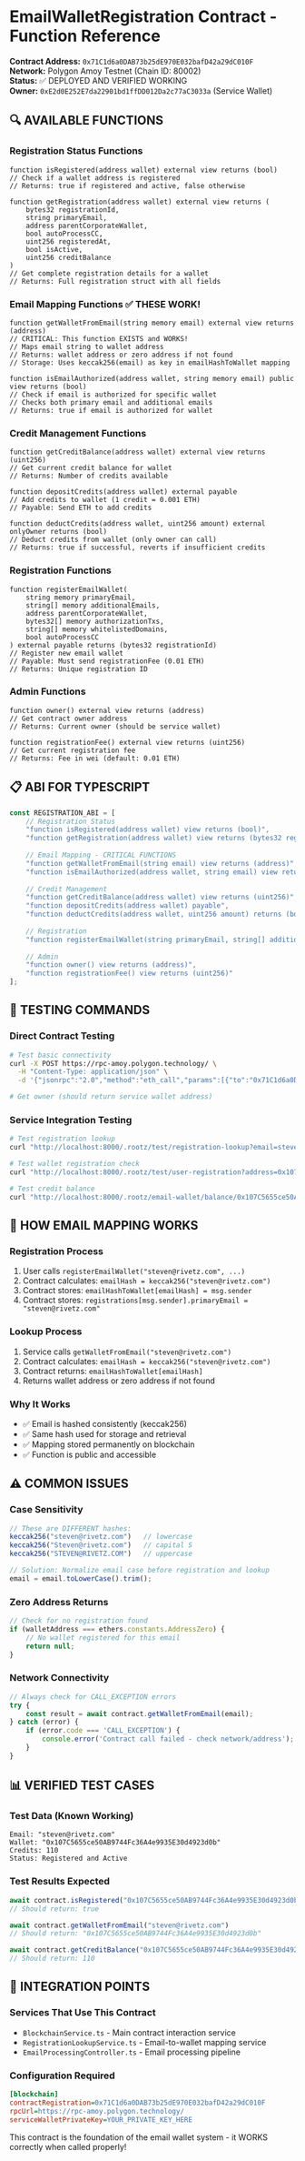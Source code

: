 # EmailWalletRegistration Contract - Function Reference

**Contract Address:** `0x71C1d6a0DAB73b25dE970E032bafD42a29dC010F`  
**Network:** Polygon Amoy Testnet (Chain ID: 80002)  
**Status:** ✅ DEPLOYED AND VERIFIED WORKING  
**Owner:** `0xE2d0E252E7da22901bd1ffDD012Da2c77aC3033a` (Service Wallet)  

## 🔍 AVAILABLE FUNCTIONS

### Registration Status Functions
```solidity
function isRegistered(address wallet) external view returns (bool)
// Check if a wallet address is registered
// Returns: true if registered and active, false otherwise

function getRegistration(address wallet) external view returns (
    bytes32 registrationId,
    string primaryEmail,
    address parentCorporateWallet,
    bool autoProcessCC,
    uint256 registeredAt,
    bool isActive,
    uint256 creditBalance
)
// Get complete registration details for a wallet
// Returns: Full registration struct with all fields
```

### Email Mapping Functions ✅ THESE WORK!
```solidity
function getWalletFromEmail(string memory email) external view returns (address)
// CRITICAL: This function EXISTS and WORKS!
// Maps email string to wallet address
// Returns: wallet address or zero address if not found
// Storage: Uses keccak256(email) as key in emailHashToWallet mapping

function isEmailAuthorized(address wallet, string memory email) public view returns (bool)
// Check if email is authorized for specific wallet
// Checks both primary email and additional emails
// Returns: true if email is authorized for wallet
```

### Credit Management Functions
```solidity
function getCreditBalance(address wallet) external view returns (uint256)
// Get current credit balance for wallet
// Returns: Number of credits available

function depositCredits(address wallet) external payable
// Add credits to wallet (1 credit = 0.001 ETH)
// Payable: Send ETH to add credits

function deductCredits(address wallet, uint256 amount) external onlyOwner returns (bool)
// Deduct credits from wallet (only owner can call)
// Returns: true if successful, reverts if insufficient credits
```

### Registration Functions
```solidity
function registerEmailWallet(
    string memory primaryEmail,
    string[] memory additionalEmails,
    address parentCorporateWallet,
    bytes32[] memory authorizationTxs,
    string[] memory whitelistedDomains,
    bool autoProcessCC
) external payable returns (bytes32 registrationId)
// Register new email wallet
// Payable: Must send registrationFee (0.01 ETH)
// Returns: Unique registration ID
```

### Admin Functions
```solidity
function owner() external view returns (address)
// Get contract owner address
// Returns: Current owner (should be service wallet)

function registrationFee() external view returns (uint256)
// Get current registration fee
// Returns: Fee in wei (default: 0.01 ETH)
```

## 📋 ABI FOR TYPESCRIPT

```typescript
const REGISTRATION_ABI = [
    // Registration Status
    "function isRegistered(address wallet) view returns (bool)",
    "function getRegistration(address wallet) view returns (bytes32 registrationId, string primaryEmail, address parentCorporateWallet, bool autoProcessCC, uint256 registeredAt, bool isActive, uint256 creditBalance)",
    
    // Email Mapping - CRITICAL FUNCTIONS
    "function getWalletFromEmail(string email) view returns (address)",
    "function isEmailAuthorized(address wallet, string email) view returns (bool)",
    
    // Credit Management
    "function getCreditBalance(address wallet) view returns (uint256)",
    "function depositCredits(address wallet) payable",
    "function deductCredits(address wallet, uint256 amount) returns (bool)",
    
    // Registration
    "function registerEmailWallet(string primaryEmail, string[] additionalEmails, address parentCorporateWallet, bytes32[] authorizationTxs, string[] whitelistedDomains, bool autoProcessCC) payable returns (bytes32 registrationId)",
    
    // Admin
    "function owner() view returns (address)",
    "function registrationFee() view returns (uint256)"
];
```

## 🧪 TESTING COMMANDS

### Direct Contract Testing
```bash
# Test basic connectivity
curl -X POST https://rpc-amoy.polygon.technology/ \
  -H "Content-Type: application/json" \
  -d '{"jsonrpc":"2.0","method":"eth_call","params":[{"to":"0x71C1d6a0DAB73b25dE970E032bafD42a29dC010F","data":"0x8da5cb5b"},"latest"],"id":1}'

# Get owner (should return service wallet address)
```

### Service Integration Testing  
```bash
# Test registration lookup
curl "http://localhost:8000/.rootz/test/registration-lookup?email=steven@rivetz.com"

# Test wallet registration check
curl "http://localhost:8000/.rootz/test/user-registration?address=0x107C5655ce50AB9744Fc36A4e9935E30d4923d0b"

# Test credit balance
curl "http://localhost:8000/.rootz/email-wallet/balance/0x107C5655ce50AB9744Fc36A4e9935E30d4923d0b"
```

## 🔧 HOW EMAIL MAPPING WORKS

### Registration Process
1. User calls `registerEmailWallet("steven@rivetz.com", ...)`
2. Contract calculates: `emailHash = keccak256("steven@rivetz.com")`
3. Contract stores: `emailHashToWallet[emailHash] = msg.sender`
4. Contract stores: `registrations[msg.sender].primaryEmail = "steven@rivetz.com"`

### Lookup Process
1. Service calls `getWalletFromEmail("steven@rivetz.com")`
2. Contract calculates: `emailHash = keccak256("steven@rivetz.com")`
3. Contract returns: `emailHashToWallet[emailHash]`
4. Returns wallet address or zero address if not found

### Why It Works
- ✅ Email is hashed consistently (keccak256)
- ✅ Same hash used for storage and retrieval
- ✅ Mapping stored permanently on blockchain
- ✅ Function is public and accessible

## ⚠️ COMMON ISSUES

### Case Sensitivity
```typescript
// These are DIFFERENT hashes:
keccak256("steven@rivetz.com")   // lowercase
keccak256("Steven@rivetz.com")   // capital S
keccak256("STEVEN@RIVETZ.COM")   // uppercase

// Solution: Normalize email case before registration and lookup
email = email.toLowerCase().trim();
```

### Zero Address Returns
```typescript
// Check for no registration found
if (walletAddress === ethers.constants.AddressZero) {
    // No wallet registered for this email
    return null;
}
```

### Network Connectivity
```typescript
// Always check for CALL_EXCEPTION errors
try {
    const result = await contract.getWalletFromEmail(email);
} catch (error) {
    if (error.code === 'CALL_EXCEPTION') {
        console.error('Contract call failed - check network/address');
    }
}
```

## 📊 VERIFIED TEST CASES

### Test Data (Known Working)
```
Email: "steven@rivetz.com"
Wallet: "0x107C5655ce50AB9744Fc36A4e9935E30d4923d0b"
Credits: 110
Status: Registered and Active
```

### Test Results Expected
```typescript
await contract.isRegistered("0x107C5655ce50AB9744Fc36A4e9935E30d4923d0b")
// Should return: true

await contract.getWalletFromEmail("steven@rivetz.com") 
// Should return: "0x107C5655ce50AB9744Fc36A4e9935E30d4923d0b"

await contract.getCreditBalance("0x107C5655ce50AB9744Fc36A4e9935E30d4923d0b")
// Should return: 110
```

## 🎯 INTEGRATION POINTS

### Services That Use This Contract
- `BlockchainService.ts` - Main contract interaction service
- `RegistrationLookupService.ts` - Email-to-wallet mapping service  
- `EmailProcessingController.ts` - Email processing pipeline

### Configuration Required
```ini
[blockchain]
contractRegistration=0x71C1d6a0DAB73b25dE970E032bafD42a29dC010F
rpcUrl=https://rpc-amoy.polygon.technology/
serviceWalletPrivateKey=YOUR_PRIVATE_KEY_HERE
```

This contract is the foundation of the email wallet system - it WORKS correctly when called properly!